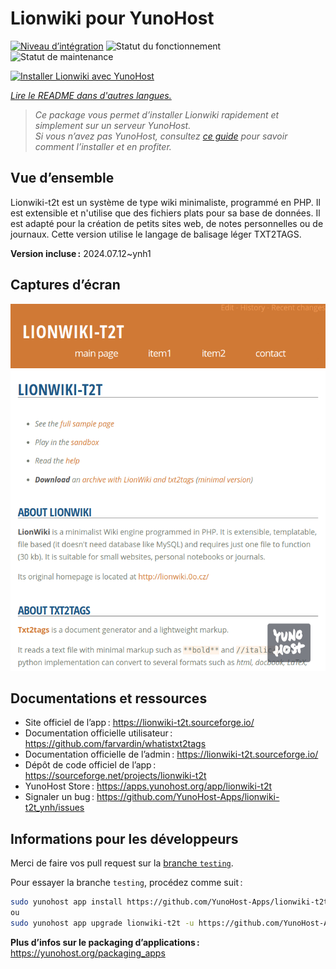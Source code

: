 <!--
Nota bene : ce README est automatiquement généré par <https://github.com/YunoHost/apps/tree/master/tools/readme_generator>
Il NE doit PAS être modifié à la main.
-->

# Lionwiki pour YunoHost

[![Niveau d’intégration](https://dash.yunohost.org/integration/lionwiki-t2t.svg)](https://ci-apps.yunohost.org/ci/apps/lionwiki-t2t/) ![Statut du fonctionnement](https://ci-apps.yunohost.org/ci/badges/lionwiki-t2t.status.svg) ![Statut de maintenance](https://ci-apps.yunohost.org/ci/badges/lionwiki-t2t.maintain.svg)

[![Installer Lionwiki avec YunoHost](https://install-app.yunohost.org/install-with-yunohost.svg)](https://install-app.yunohost.org/?app=lionwiki-t2t)

*[Lire le README dans d'autres langues.](./ALL_README.md)*

> *Ce package vous permet d’installer Lionwiki rapidement et simplement sur un serveur YunoHost.*  
> *Si vous n’avez pas YunoHost, consultez [ce guide](https://yunohost.org/install) pour savoir comment l’installer et en profiter.*

## Vue d’ensemble

Lionwiki-t2t est un système de type wiki minimaliste, programmé en PHP. Il est extensible et n'utilise que des fichiers plats pour sa base de données. Il est adapté pour la création de petits sites web, de notes personnelles ou de journaux. Cette version utilise le langage de balisage léger TXT2TAGS.


**Version incluse :** 2024.07.12~ynh1

## Captures d’écran

![Capture d’écran de Lionwiki](./doc/screenshots/screenshot_lionwikit2t.png)

## Documentations et ressources

- Site officiel de l’app : <https://lionwiki-t2t.sourceforge.io/>
- Documentation officielle utilisateur : <https://github.com/farvardin/whatistxt2tags>
- Documentation officielle de l’admin : <https://lionwiki-t2t.sourceforge.io/>
- Dépôt de code officiel de l’app : <https://sourceforge.net/projects/lionwiki-t2t>
- YunoHost Store : <https://apps.yunohost.org/app/lionwiki-t2t>
- Signaler un bug : <https://github.com/YunoHost-Apps/lionwiki-t2t_ynh/issues>

## Informations pour les développeurs

Merci de faire vos pull request sur la [branche `testing`](https://github.com/YunoHost-Apps/lionwiki-t2t_ynh/tree/testing).

Pour essayer la branche `testing`, procédez comme suit :

```bash
sudo yunohost app install https://github.com/YunoHost-Apps/lionwiki-t2t_ynh/tree/testing --debug
ou
sudo yunohost app upgrade lionwiki-t2t -u https://github.com/YunoHost-Apps/lionwiki-t2t_ynh/tree/testing --debug
```

**Plus d’infos sur le packaging d’applications :** <https://yunohost.org/packaging_apps>
